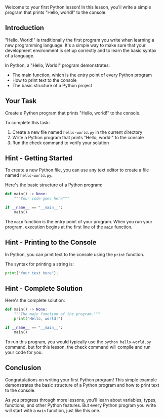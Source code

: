 Welcome to your first Python lesson! In this lesson, you'll write a simple program that prints "Hello, world!" to the console.

## Introduction

"Hello, World!" is traditionally the first program you write when learning a new programming language. It's a simple way to make sure that your development environment is set up correctly and to learn the basic syntax of a language.

In Python, a "Hello, World!" program demonstrates:
- The main function, which is the entry point of every Python program
- How to print text to the console
- The basic structure of a Python project

## Your Task

Create a Python program that prints "Hello, world!" to the console.

To complete this task:

1. Create a new file named `hello-world.py` in the current directory
2. Write a Python program that prints "Hello, world!" to the console
3. Run the check command to verify your solution

## Hint - Getting Started

To create a new Python file, you can use any text editor to create a file named `hello-world.py`.

Here's the basic structure of a Python program:

```python
def main() -> None:
    """Your code goes here"""

if __name__ == "__main__":
    main()
```

The `main` function is the entry point of your program. When you run your program, execution begins at the first line of the `main` function.

## Hint - Printing to the Console

In Python, you can print text to the console using the `print` function.

The syntax for printing a string is:

```python
print("Your text here");
```

## Hint - Complete Solution

Here's the complete solution:

```python
def main() -> None:
    """The main function of the program."""
    print("Hello, world!")

if __name__ == "__main__":
    main()
```

To run this program, you would typically use the `python hello-world.py` command, but for this lesson, the check command will compile and run your code for you.

## Conclusion

Congratulations on writing your first Python program! This simple example demonstrates the basic structure of a Python program and how to print text to the console.

As you progress through more lessons, you'll learn about variables, types, functions, and other Python features. But every Python program you write will start with a `main` function, just like this one.

